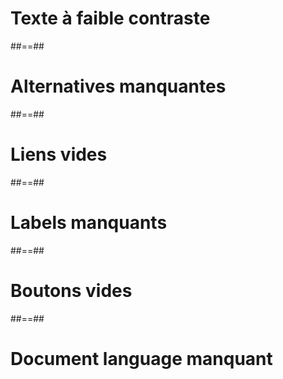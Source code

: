 

# Texte à faible contraste


##==##




# Alternatives manquantes




##==##


# Liens vides




##==##


# Labels manquants 




##==##


# Boutons vides




##==##


# Document language manquant

